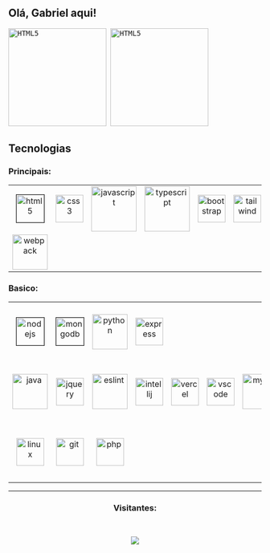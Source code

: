 ## Olá, Gabriel aqui!

<kbd>
  <img height="195px" alt="HTML5" src="https://github-readme-stats.vercel.app/api?username=gabrielalencardearaujo&show_icons=true&theme=dracula">
  <img height="195px" alt="HTML5" src="https://github-readme-stats.vercel.app/api/top-langs/?username=gabrielalencardearaujo&layout=compact">
</kbd>


## Tecnologias

### Principais:
<table>
  <tr>
    <td align="center" width="120">
      <img border="1" alt="html5" src="https://skillicons.dev/icons?i=html" width="55">
    </td>
    <td align="center" width="120">
      <img alt="css3" src="https://skillicons.dev/icons?i=css" width="55">
    </td>
    <td align="center">
      <img src="https://techstack-generator.vercel.app/js-icon.svg" alt="javascript" width="90" height="90">
    </td>
    <td align="center">
      <img src="https://techstack-generator.vercel.app/ts-icon.svg" alt="typescript" width="90" height="90">
    </td>
    <td align="center" width="120">
      <img alt="bootstrap" src="https://skillicons.dev/icons?i=bootstrap" width="55">
    </td>
    <td align="center" width="120">
      <img alt="tailwind" src="https://skillicons.dev/icons?i=tailwind" width="55">
    </td>
    <td align="center">
      <img src="https://techstack-generator.vercel.app/sass-icon.svg" alt="sass" width="90" height="70">
    </td>
    <td align="center" width="120">
      <img alt="figma" src="https://skillicons.dev/icons?i=figma" width="55">
    </td>
  </tr>

  <tr>
    <td align="center">
      <img src="https://techstack-generator.vercel.app/webpack-icon.svg" alt="webpack" width="70">
    </td>
  </tr>
</table>

### Basico:
<table>
  <tr>
    <td align="center" width="120" height="120">
      <img border="1" alt="nodejs" src="https://skillicons.dev/icons?i=nodejs" width="55">
    </td>
    <td align="center" width="120" height="120">
      <img border="1" alt="mongodb" src="https://skillicons.dev/icons?i=mongodb" width="55">
    </td>
    <td align="center">
      <img src="https://techstack-generator.vercel.app/python-icon.svg" alt="python" width="70">
    </td>
    <td align="center" width="120" height="120">
      <img alt="express" src="https://skillicons.dev/icons?i=express" width="55">
    </td>
   
  </tr>
  <tr>
    <td align="center" height="120">
      <img src="https://techstack-generator.vercel.app/java-icon.svg" alt="java" width="70">
    </td>
    <td align="center" width="120" height="120">
      <img alt="jquery" src="https://skillicons.dev/icons?i=jquery" width="55">
    </td>
    <td align="center">
      <img src="https://techstack-generator.vercel.app/eslint-icon.svg" alt="eslint" width="70">
    </td>
    <td align="center" width="120" height="120">
      <img alt="intellij" src="https://skillicons.dev/icons?i=idea" width="55">
    </td>
    <td align="center" width="120" height="120">
      <img alt="vercel" src="https://skillicons.dev/icons?i=vercel" width="55">
    </td>
    <td align="center" width="120" height="120">
      <img alt="vscode" src="https://skillicons.dev/icons?i=vscode" width="55">
    </td>
    <td align="center">
      <img src="https://techstack-generator.vercel.app/mysql-icon.svg" alt="mysql" width="70">
    </td>
  </tr>
  <tr>
    <td align="center" width="120" height="120">
      <img alt="linux" src="https://skillicons.dev/icons?i=linux" width="55">
    </td>
    <td align="center" width="120" height="120">
      <img alt="git" src="https://skillicons.dev/icons?i=git" width="55">
    </td>
     <td align="center" width="120" height="120">
      <img alt="php" src="https://skillicons.dev/icons?i=gcp" width="55">
    </td>
  </tr>
</table>
<hr>

<div>
  <h3 align="center">Visitantes:</h3><br>
  <p align="center">
    <img src="https://profile-counter.glitch.me/gabrielalencardearaujo/count.svg">
  </p>  
</div>
